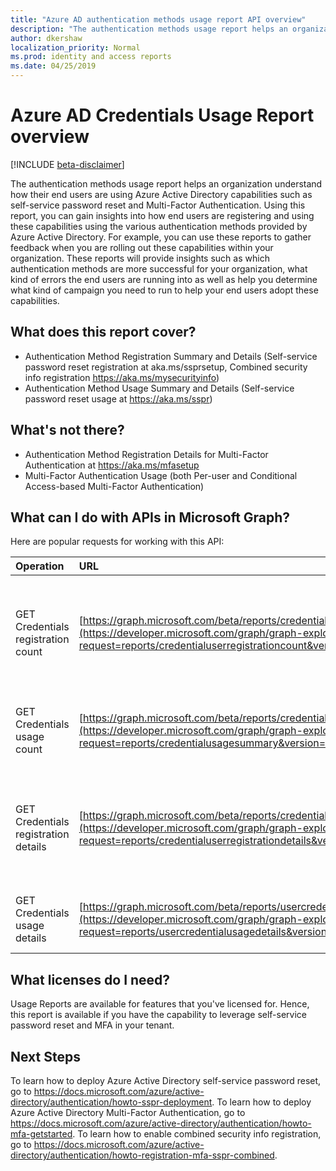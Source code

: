 ```yaml
---
title: "Azure AD authentication methods usage report API overview"
description: "The authentication methods usage report helps an organization understand how their end users are using Azure Active Directory capabilities such as self-service password reset and multi-factor authentication (MFA)."
author: dkershaw
localization_priority: Normal
ms.prod: identity and access reports
ms.date: 04/25/2019
---
```


# Azure AD Credentials Usage Report overview

[!INCLUDE [beta-disclaimer](../../includes/beta-disclaimer.md)]

The authentication methods usage report helps an organization understand how their end users are using Azure Active Directory capabilities such as self-service password reset and Multi-Factor Authentication. Using this report, you can gain insights into how end users are registering and using these capabilities using the various authentication methods provided by Azure Active Directory. For example, you can use these reports to gather feedback when you are rolling out these capabilities within your organization. These reports will provide insights such as which authentication methods are more successful for your organization, what kind of errors the end users are running into as well as help you determine what kind of campaign you need to run to help your end users adopt these capabilities.

## What does this report cover?

- Authentication Method Registration Summary and Details (Self-service password reset registration at aka.ms/ssprsetup, Combined security info registration https://aka.ms/mysecurityinfo)
- Authentication Method Usage Summary and Details (Self-service password reset usage at https://aka.ms/sspr)

## What's not there?

- Authentication Method Registration Details for Multi-Factor Authentication at https://aka.ms/mfasetup
- Multi-Factor Authentication Usage (both Per-user and Conditional Access-based Multi-Factor Authentication)

## What can I do with APIs in Microsoft Graph?

Here are popular requests for working with this API:

Operation | URL | Description
:----------|:----|:----------
GET Credentials registration count | [https://graph.microsoft.com/beta/reports/credentialuserregistrationcount](https://developer.microsoft.com/graph/graph-explorer?request=reports/credentialuserregistrationcount&version=beta)| Get the number of users registered for self-service password reset and Multi-Factor Authentication
GET Credentials usage count  | [https://graph.microsoft.com/beta/reports/credentialusagesummary](https://developer.microsoft.com/graph/graph-explorer?request=reports/credentialusagesummary&version=beta)| Get the number of users using self-service password reset
GET Credentials registration details  | [https://graph.microsoft.com/beta/reports/credentialuserregistrationdetails](https://developer.microsoft.com/graph/graph-explorer?request=reports/credentialuserregistrationdetails&version=beta)|Get the user details for self-service password reset and Multi-Factor Authentication registration activities
GET Credentials usage details  | [https://graph.microsoft.com/beta/reports/usercredentialusagedetails](https://developer.microsoft.com/graph/graph-explorer?request=reports/usercredentialusagedetails&version=beta)| Get user details for all self-service password reset activities 


## What licenses do I need?

Usage Reports are available for features that you've licensed for. Hence, this report is available if you have the capability to leverage self-service password reset and MFA in your tenant.


## Next Steps
To learn how to deploy Azure Active Directory self-service password reset, go to https://docs.microsoft.com/azure/active-directory/authentication/howto-sspr-deployment.
To learn how to deploy Azure Active Directory Multi-Factor Authentication, go to https://docs.microsoft.com/azure/active-directory/authentication/howto-mfa-getstarted.
To learn how to enable combined security info registration, go to https://docs.microsoft.com/azure/active-directory/authentication/howto-registration-mfa-sspr-combined.

<!--
{
  "type": "#page.annotation",
  "suppressions": [
    "Error: /api-reference/beta/resources/azure-ad-auditlog-overview.md:\r\n      Exception processing links.\r\n    System.ArgumentException: Link Definition was null. Link text: !INCLUDE [beta-disclaimer](../../includes/beta-disclaimer.md)\r\n      at ApiDoctor.Validation.DocFile.get_LinkDestinations()\r\n      at ApiDoctor.Validation.DocSet.ValidateLinks(Boolean includeWarnings, String[] relativePathForFiles, IssueLogger issues, Boolean requireFilenameCaseMatch, Boolean printOrphanedFiles)"
  ]
}
-->
